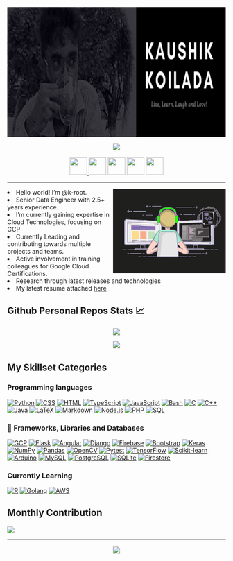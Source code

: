 
<img align="center" width="1200" height="300" src="assets/BannerKaushik.png">
<p align="center">
  <!--   dynamic type header -->
      <img src="https://readme-typing-svg.herokuapp.com/?%20font=Josefin+Sans&color=%237267CB&size=27&center=true&vCenter=true&width=500&height=75&lines=Senior+Data+Engineer;Google+Cloud+Platform+expertise;Web+App+Developer;2.5%2B+yrs+of+Industry+experience;Production+grade+implementations;Always+ready+to+learn!">
  
</p>
<p align="center">
  <a href="https://www.linkedin.com/in/koiladakaushik/"><img width="40px" height="40px" src="https://img.icons8.com/nolan/50/linkedin.png"/>
  </a>
  <a href="https://github.com/k-root"><img width="40px" height="40px" src="https://img.icons8.com/nolan/64/github.png"/></a>
  <a href="https://www.instagram.com/k_root7/"><img width="40px" height="40px" src="https://img.icons8.com/nolan/64/instagram-new.png"/></a>
  <a href="https://www.buymeacoffee.com/kroot"><img width="40px" height="40px" src="https://img.icons8.com/nolan/64/cup.png"/></a>
  <a href="mailto:koiladakaushik.98@gmail.com"><img width="40px" height="40px" src="https://img.icons8.com/nolan/64/gmail.png"/></a>
</p>
<hr>
<div>
  <!--   coder gif -->
  <img align="right" src="assets/coder_gif_3.gif" width="260"></img>
  <span align="left">
      <li> Hello world! I’m @k-root.</li>
      <li> Senior Data Engineer with 2.5+ years experience.</li>
      <li> I’m currently gaining expertise in Cloud Technologies, focusing on GCP</li>
      <li> Currently Leading and contributing towards multiple projects and teams.</li>
      <li> Active involvement in training colleagues for Google Cloud Certifications.</li>
      <li> Research through latest releases and technologies</li>
      <li> My latest resume attached <a href="assets/resume.pdf">here</a></li>
  </span>
  <span align="right">
  </span> 
</div>

<div>

## Github Personal Repos Stats 📈
  <p align="center">
    <img align="center" src="http://github-readme-streak-stats.herokuapp.com?user=k-root&theme=dark&date_format=M%20j%5B%2C%20Y%5D"><!-- Streak card-->
  </p>
  <p align="center">
    <img src="https://github-readme-stats.vercel.app/api?username=k-root&show_icons=true&theme=dark&show_icons=true&count_private=true&hide=contribs"><!--   stats card -->
  </p>
</div>
<div>

  ##  My Skillset Categories

###  Programming languages

<p>
    <a href="https://github.com/search?q=user%3Ak-root+language%3Apython"><img alt="Python" src="https://img.shields.io/badge/Python-14354C.svg?style=for-the-badge&logo=python&logoColor=white"></a>
    <a href="https://github.com/search?q=user%3Ak-root+language%3Acss"><img alt="CSS" src="https://img.shields.io/badge/CSS-1572B6.svg?style=for-the-badge&logo=css3&logoColor=white"></a>
    <a href="https://github.com/search?q=user%3Ak-root+language%3Ahtml"><img alt="HTML" src="https://img.shields.io/badge/HTML-E34F26.svg?style=for-the-badge&logo=html5&logoColor=white"></a>
    <a href="https://github.com/search?q=user%3Ak-root+language%3AtypeScript"><img alt="TypeScript" src="https://img.shields.io/badge/TypeScript-007ACC.svg?style=for-the-badge&logo=typescript&logoColor=white"></a>
    <a href="https://github.com/search?q=user%3Ak-root+language%3Ajavascript"><img alt="JavaScript" src="https://img.shields.io/badge/JavaScript-F7DF1E.svg?style=for-the-badge&logo=javascript&logoColor=black"></a>
    <a href="https://github.com/search?q=user%3Ak-root+language%3Abash"><img alt="Bash" src="https://img.shields.io/badge/Bash-121011.svg?style=for-the-badge&logo=gnu-bash&logoColor=white"></a>
    <a href="https://github.com/search?q=user%3Ak-root+language%3Ac"><img alt="C" src="https://custom-icon-badges.herokuapp.com/badge/C-03599C.svg?style=for-the-badge&logo=c-in-hexagon&logoColor=white"></a>
    <a href="https://github.com/search?q=user%3Ak-root+language%3Acpp"><img alt="C++" src="https://custom-icon-badges.herokuapp.com/badge/C++-9C033A.svg?style=for-the-badge&logo=cpp2&logoColor=white"></a>
    <a href="https://github.com/search?q=user%3Ak-root+language%3Ajava"><img alt="Java" src="https://img.shields.io/badge/Java-007396.svg?style=for-the-badge&logo=java&logoColor=white"></a>
    <a href="https://github.com/search?q=user%3Ak-root+language%3Atex"><img alt="LaTeX" src="https://img.shields.io/badge/LaTeX-008080.svg?style=for-the-badge&logo=LaTeX&logoColor=white"></a>
    <a href="https://github.com/search?q=user%3Ak-root+language%3Amarkdown"><img alt="Markdown" src="https://img.shields.io/badge/Markdown-000000.svg?style=for-the-badge&logo=markdown&logoColor=white"></a>
    <a href="https://github.com/search?q=user%3Ak-root+language%3Ajavascript"><img alt="Node.js" src="https://img.shields.io/badge/Node.js-43853D.svg?style=for-the-badge&logo=node.js&logoColor=white"></a>
    <a href="https://github.com/search?q=user%3Ak-root+language%3Aphp"><img alt="PHP" src="https://img.shields.io/badge/PHP-777BB4.svg?style=for-the-badge&logo=php&logoColor=white"></a>
    <a href="https://github.com/search?q=user%3Ak-root+language%3Asql"><img alt="SQL" src="https://custom-icon-badges.herokuapp.com/badge/SQL-025E8C.svg?style=for-the-badge&logo=database&logoColor=white"></a>
</p>



### 🧰 Frameworks, Libraries and Databases

<p>
    <a href="#"><img alt="GCP" src="https://img.shields.io/badge/GCP-006eff?style=for-the-badge&logo=googlecloud&logoColor=white"></a>
    <a href="#"><img alt="Flask" src="https://img.shields.io/badge/-Flask-E8E8E8?style=for-the-badge&logo=flask&logoColor=black"></a>
    <a href="#"><img alt="Angular" src="https://img.shields.io/badge/-Angular-f71b1b?style=for-the-badge&logo=angular&logoColor=whire"></a>
    <a href="#"><img alt="Django" src="https://img.shields.io/badge/Django-092E20?style=for-the-badge&logo=django&logoColor=white"></a>
    <a href="#"><img alt="Firebase" src="https://img.shields.io/badge/Firebase-FF6E00?style=for-the-badge&logo=firebase&logoColor=white"></a>
    <a href="#"><img alt="Bootstrap" src="https://img.shields.io/badge/Bootstrap-7952B3.svg?style=for-the-badge&logo=bootstrap&logoColor=white"></a>
    <a href="#"><img alt="Keras" src="https://img.shields.io/badge/Keras-D00000.svg?style=for-the-badge&logo=Keras&logoColor=white"></a>
    <a href="#"><img alt="NumPy" src="https://img.shields.io/badge/Numpy-013243.svg?style=for-the-badge&logo=numpy&logoColor=white"></a>
    <a href="#"><img alt="Pandas" src="https://img.shields.io/badge/Pandas-150458.svg?style=for-the-badge&logo=pandas&logoColor=white"></a>
    <a href="#"><img alt="OpenCV" src="https://custom-icon-badges.herokuapp.com/badge/OpenCV-366488.svg?style=for-the-badge&logo=opencv&logoColor=white"></a>
    <a href="#"><img alt="Pytest" src="https://img.shields.io/badge/Pytest-0A9EDC.svg?style=for-the-badge&logo=pytest&logoColor=white"></a>
    <a href="#"><img alt="TensorFlow" src="https://img.shields.io/badge/TensorFlow-FF6F00.svg?style=for-the-badge&logo=TensorFlow&logoColor=white"></a>  
    <a href="#"><img alt="Scikit-learn" src="https://img.shields.io/badge/Scikit-03fce3.svg?style=for-the-badge&logo=scikitlearn&logoColor=white"></a>  
    <a href="#"><img alt="Arduino" src="https://img.shields.io/badge/-Arduino-00979D?style=for-the-badge&logo=Arduino&logoColor=white"></a>
    <a href="#"><img alt="MySQL" src="https://img.shields.io/badge/MySQL-00f.svg?style=for-the-badge&logo=mysql&logoColor=white"></a>
    <a href="#"><img alt="PostgreSQL" src ="https://img.shields.io/badge/PostgreSQL-316192.svg?style=for-the-badge&logo=postgresql&logoColor=white"></a>
    <a href="#"><img alt="SQLite" src ="https://img.shields.io/badge/SQLite-07405e.svg?style=for-the-badge&logo=sqlite&logoColor=white"></a>
    <a href="#"><img alt="Firestore" src="https://img.shields.io/badge/Firestore-FF6E00?style=for-the-badge&logo=firebase&logoColor=white"></a>
    
</p>

###  Currently Learning
<p>
    <a href="https://github.com/search?q=user%3Ak-root+language%3Ar"><img alt="R" src="https://img.shields.io/badge/R-276DC3.svg?style=for-the-badge&logo=r&logoColor=white"></a>
    <a href="https://github.com/search?q=user%3Ak-root+language%3Agolang"><img alt="Golang" src="https://img.shields.io/badge/Golang-blue?style=for-the-badge&logo=go&logoColor=white"></a>
    <a href="#"><img alt="AWS" src="https://img.shields.io/badge/AWS-white?style=for-the-badge&logo=amazon&logoColor=orange"></a>
</p>

<!-- ###  Languages in Personal Projects -->

  <!-- <img src="https://github-readme-stats.vercel.app/api/top-langs/?username=k-root&layout=compact">   -->
</div>

<div>
  
  ## Monthly Contribution
  <!--   activity graph card -->
  <img align="center" src="https://activity-graph-kroot.herokuapp.com/graph?username=k-root&theme=dracula"></img>
</div>

<hr>
<p align="center">
<img align="center" src="https://komarev.com/ghpvc/?username=k-root">
</p>